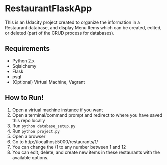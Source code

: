 # RestaurantFlaskApp
This is an Udacity project created to organize the information in a Restaurant database, and display Menu Items which can be created, edited, or deleted (part of the CRUD process for databases). 

## Requirements
- Python 2.x
- Sqlalchemy
- Flask
- psql
- (Optional) Virtual Machine, Vagrant

## How to Run!
1. Open a virtual machine instance if you want
2. Open a terminal/command prompt and redirect to where you have saved this repo locally
3. Run `python database_setup.py`
4. Run `python project.py`
5. Open a browser
6. Go to http://localhost:5000/restaurants/1/
7. You can change the /1 to any number between 1 and 12
8. You can edit, delete, and create new items in these restaurants with the available options.
